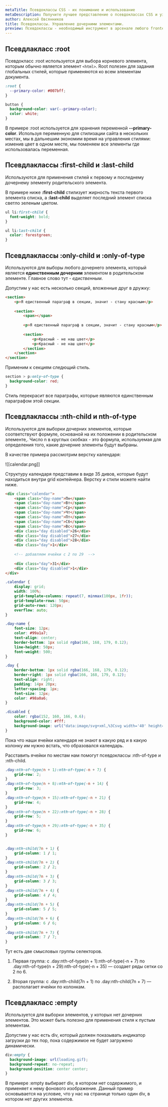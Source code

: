```yaml
---
metaTitle: Псевдоклассы CSS - их понимание и использование
metaDescription: Получите лучшее представление о псевдоклассах CSS и узнайте, как использовать их для создания согласованного и визуально приятного макета вашего веб-сайта. | База знаний PurpleSchool
author: Алексей Овсянников
title: Псевдоклассы. Управление дочерними элементами.
preview: Псевдоклассы - необходимый инструмент в арсенале любого frontend разработчика. В этой статье рассмотрим как псевдоклассы помогают точечно выбирать нужные элементы из множества.
---
```


## **Псевдлакласс :root**

Псевдокласс :root используется для выбора корневого элемента, которым обычно является элемент `<html>`. Root полезен для задания глобальных стилей, которые применяются ко всем элементам документа.

``` css
:root {
  --primary-color: #007bff;
}

button {
  background-color: var(--primary-color);
  color: white;
}
```

В примере :root используется для хранения переменной **--primary-color**. Используя переменную для стилизации сайта в нескольких местах, мы в дальнешим экономим время на управления стилями: изменив цвет в одном месте, мы поменяем все элементы где использовалась переменная.

## **Псевдлаклассы :first-child и :last-child**

Используются для применения стилей к первому и последнему дочернему элементу родительского элемента. 

В примере ниже  **:first-child** стилизует жирность текста первого элемента списка, а **:last-child** выделяет последний элемент списка светло зеленым цветом.

``` css
ul li:first-child {
  font-weight: bold;
}

ul li:last-child {
  color: forestgreen;
}
```

## **Псевдлаклассы :only-child и  :only-of-type**

Используются для выборы любого дочернего элемента, который является **единственным дочерним** элементом в родительском элементе. Главное слово тут - *едиственным*. 

Допустим у нас есть несколько секций, вложенные друг в дружку:

``` html
<section>
    <p>Я едиственный параграф в секции, значит - стану красным</p>
    
    <section>
        <span></span>
        
        <p>Я едиственный параграф в секции, значит - стану красным</p>
        
        <section>
            <p>Красный - не наш цвет</p>
            <p>Красный - не наш цвет</p>
        </section>
    </section>
</section>
```

Применим к секциям следющий стиль.

``` css
section > p:only-of-type {
  background-color: red;
}
```

Стиль перекрасит все параграфы, которые являются единственным параграфом этой секции.

## **Псевдлаклассы :nth-child и nth-of-type** 

Используются для выборки дочерних элементов, которые соответствуют формуле, основаной на их положении в родительском элементе,. Число n в круглых скобках - это формула, используемая для определения того, какие дочерние элементы будут выбраны. 

В качестве примера рассмотрим верстку календаря:


![[calendar.png]]


Структуру календаря представим в виде 35 дивов, которые будут находиться внутри grid контейнера. Верстку и стили можете найти ниже. 


``` html
<div class="calendar">
    <span class="day-name">Пн</span>
    <span class="day-name">Вт</span>
    <span class="day-name">Ср</span>
    <span class="day-name">Чт</span>
    <span class="day-name">Пт</span>
    <span class="day-name">Сб</span>
    <span class="day-name">Вс</span>
    <div class="day disabled">26</div>
    <div class="day disabled">27</div>
    <div class="day disabled">28</div>
    <div class="day">1</div>
    
    <!-- добавляем ячейки с 2 по 29  -->
    
    <div class="day">31</div>
    <div class="day disabled">1</div>
</div>
```

``` css
.calendar {
    display: grid;
    width: 100%;
    grid-template-columns: repeat(7, minmax(100px, 1fr));
    grid-template-rows: 50px;
    grid-auto-rows: 120px;
    overflow: auto;
}

.day-name {
    font-size: 12px;
    color: #99a1a7;
    text-align: center;
    border-bottom: 1px solid rgba(166, 168, 179, 0.12);
    line-height: 50px;
    font-weight: 500;
}

.day {
    border-bottom: 1px solid rgba(166, 168, 179, 0.12);
    border-right: 1px solid rgba(166, 168, 179, 0.12);
    text-align: right;
    padding: 14px 20px;
    letter-spacing: 1px;
    font-size: 12px;
    color: #98a0a6;
}

.disabled {
    color: rgba(152, 160, 166, 0.6);
    background-color: #fff;
    background-image: url("data:image/svg+xml,%3Csvg width='40' height='40' viewBox='0 0 40 40' xmlns='http://www.w3.org/2000/svg'%3E%3Cg fill='%23f9f9fa' fill-opacity='1' fill-rule='evenodd'%3E%3Cpath d='M0 40L40 0H20L0 20M40 40V20L20 40'/%3E%3C/g%3E%3C/svg%3E");
}
```

Пока что наши ячейки календаря не знают в какую ряд и в какую колонку им нужно встать, что образовался календарь. 

Расставить ячейки по местам нам помогут псевдоклассы :nth-of-type и :nth-child.

``` css
.day:nth-of-type(n + 1):nth-of-type(-n + 7) {
    grid-row: 2;
}
.day:nth-of-type(n + 8):nth-of-type(-n + 14) {
    grid-row: 3;
}
.day:nth-of-type(n + 15):nth-of-type(-n + 21) {
    grid-row: 4;
}
.day:nth-of-type(n + 22):nth-of-type(-n + 28) {
    grid-row: 5;
}
.day:nth-of-type(n + 29):nth-of-type(-n + 35) {
    grid-row: 6;
}


.day:nth-child(7n + 1) {
    grid-column: 1 / 1;
}
.day:nth-child(7n + 2) {
    grid-column: 2 / 2;
}
.day:nth-child(7n + 3) {
    grid-column: 3 / 3;
}
.day:nth-child(7n + 4) {
    grid-column: 4 / 4;
}
.day:nth-child(7n + 5) {
    grid-column: 5 / 5;
}
.day:nth-child(7n + 6) {
    grid-column: 6 / 6;
}
.day:nth-child(7n + 7) {
    grid-column: 7 / 7;
}
```

Тут есть две смысловых группы селекторов. 

1. Первая группа: с  .day:nth-of-type(n + 1):nth-of-type(-n + 7) по .day:nth-of-type(n + 29):nth-of-type(-n + 35) — создает ряды сетки со 2 по 6. 

2. Вторая группа: с .day:nth-child(7n + 1) по .day:nth-child(7n + 7)  —располагает ячейки по колонкам. 

## **Псевдлакласс :empty**

Используется для выборки элементов, у которых нет дочерних элементов. Это может быть полезно для применения стиля к пустым элементам.

Допустим у нас есть div, который должен показывать индикатор загрузки до тех пор, пока содержимое не будет загружено динамически.

``` css
div:empty {
  background-image: url(loading.gif);
  background-repeat: no-repeat;
  background-position: center center;
}
```

В примере :empty выбирает div, в котором нет содержимого, и применяет к нему фонового изображение. Данный пример основывается на условие, что у нас на странице только один div, в котором нет других элементов.